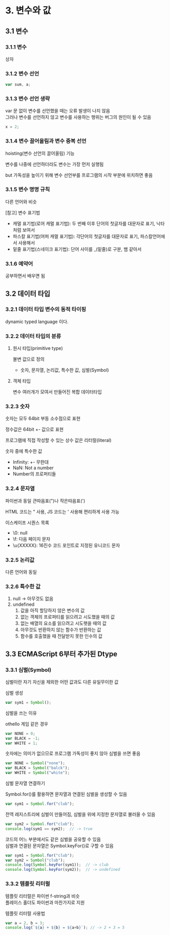 # 3. 변수와 값

## 3.1 변수

### 3.1.1 변수

상자

### 3.1.2 변수 선언

``` JavaScript
var sum, a;
```

### 3.1.3 변수 선언 생략

var 문 없이 변수를 선언했을 때는 오류 발생이 나지 않음  
그러나 변수를 선언하지 않고 변수를 사용하는 행위는 버그의 원인이 될 수 있음  

``` JavaScript
x = 2;
```

### 3.1.4 변수 끌어올림과 변수 중복 선언

hoisting(변수 선언의 끌어올림) 기능

변수를 나중에 선언하더라도 변수는 가장 먼저 실행됨

but 가독성을 높이기 위해 변수 선언부를 프로그램의 시작 부분에 위치하면 좋음

### 3.1.5 변수 명명 규칙

다른 언어와 비슷

\[참고\] 변수 표기법

- 캐멀 표기법(로어 캐멀 표기법): 두 번째 이후 단어의 첫글자를 대문자로 표기, 낙타처럼 보여서
- 파스칼 표기법(어퍼 캐멀 표기법): 각단어의 첫글자를 대문자로 표기, 파스칼언어에서 사용해서
- 밑줄 표기법(스네이크 표기법): 단어 사이를 _(밑줄)로 구분, 뱀 같아서

### 3.1.6 예약어

공부하면서 배우면 됨

## 3.2 데이터 타입

### 3.2.1 데이터 타입 변수의 동적 타이핑

dynamic typed language 이다.

### 3.2.2 데이터 타입의 분류

1. 원시 타입(primitive type)

    불변 값으로 정의
    - 숫자, 문자열, 논리값, 특수한 값, 심벌(Symbol)

2. 객체 타입

    변수 여러개가 모여서 만들어진 복합 데이터타입

### 3.2.3 숫자

숫자는 모두 64bit 부동 소수점으로 표현

정수값은 64bit +- 값으로 표현

프로그램에 직접 작성할 수 있는 상수 값은 리터럴(literal)

숫자 중에 특수한 값
- Infinity: +- 무한대
- NaN: Not a number
- Number의 프로퍼티들

### 3.2.4 문자열

파이썬과 동일 큰따음표(")나 작은따음표(')

HTML 코드는 " 사용, JS 코드는 ' 사용해 편리하게 사용 가능

이스케이프 시퀀스 목록
- \0: null
- \f: 다음 페이지 문자
- \u{XXXXX}: 16진수 코드 포인트로 지정된 유니코드 문자

### 3.2.5 논리값

다른 언어와 동일

### 3.2.6 특수한 값

1. null -> 아무것도 없음
2. undefined
   1. 값을 아직 할당하지 않은 변수의 값
   2. 없는 객체의 프로퍼티를 읽으려고 시도했을 때의 값
   3. 없는 배열의 요소를 읽으려고 시도햇을 때의 값
   4. 아무것도 반환하지 않는 함수가 반환하는 값
   5. 함수를 호출했을 때 전달받지 못한 인수의 값

## 3.3 ECMAScript 6부터 추가된 Dtype

### 3.3.1 심벌(Symbol)

심벌이란 자기 자신을 제외한 어떤 값과도 다른 유일무이한 값

심벌 생성

``` JavaScript
var sym1 = Symbol();
```

심벌을 쓰는 이유

othello 게임 같은 경우

``` JavaScript
var NONE = 0;
var BLACK = -1;
var WHITE = 1;
```

숫자에는 의미가 없으므로 프로그램 가독성이 좋지 않아 심벌을 쓰면 좋음

``` JavaScript
var NONE = Symbol("none");
var BLACK = Symbol("balck");
var WHITE = Symbol("white");
```

심벌 문자열 연결하기

Symbol.for()를 활용하면 문자열과 연결된 심벌을 생성할 수 있음

``` JavaScript
var sym1 = Symbol.for("club");
```

전역 레지스트리에 심벌이 만들어짐, 심벌을 위에 지정한 문자열로 불러올 수 있음

``` JavaScript
var sym2 = Symbol.for("club");
console.log(sym1 == sym2);  // -> true
```

코드의 어느 부분에서도 같은 심벌을 공유할 수 있음  
심벌과 연결된 문자열은 Symbol.keyFor()로 구할 수 있음  

``` JavaScript
var sym1 = Symbol.for("club");
var sym2 = Symbol("club");
console.log(Symbol.keyFor(sym1));  // -> club
console.log(Symbol.keyFor(sym2));  // -> undefined
```

### 3.3.2 템플릿 리터럴

템플릿 리터럴은 파이썬 f-string과 비슷  
플레이스 홀더도 파이썬과 마찬가지로 지원  

템플릿 리터럴 사용법

``` Javascript
var a = 2, b = 3;
console.log(`${a} + ${b} = ${a+b}`); // -> 2 + 3 = 5
```



